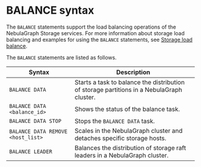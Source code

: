 # BALANCE syntax

The `BALANCE` statements support the load balancing operations of the NebulaGraph Storage services. For more information about storage load balancing and examples for using the `BALANCE` statements, see [Storage load balance](../../8.service-tuning/load-balance.md).

The `BALANCE` statements are listed as follows.

|Syntax|Description|
|-|-|
|`BALANCE DATA`|Starts a task to balance the distribution of storage partitions in a NebulaGraph cluster.|
|`BALANCE DATA <balance_id>`|Shows the status of the balance task.|
|`BALANCE DATA STOP`|Stops the `BALANCE DATA` task.|
|`BALANCE DATA REMOVE <host_list>`|Scales in the NebulaGraph cluster and detaches specific storage hosts.|
|`BALANCE LEADER`|Balances the distribution of storage raft leaders in a NebulaGraph cluster.|
